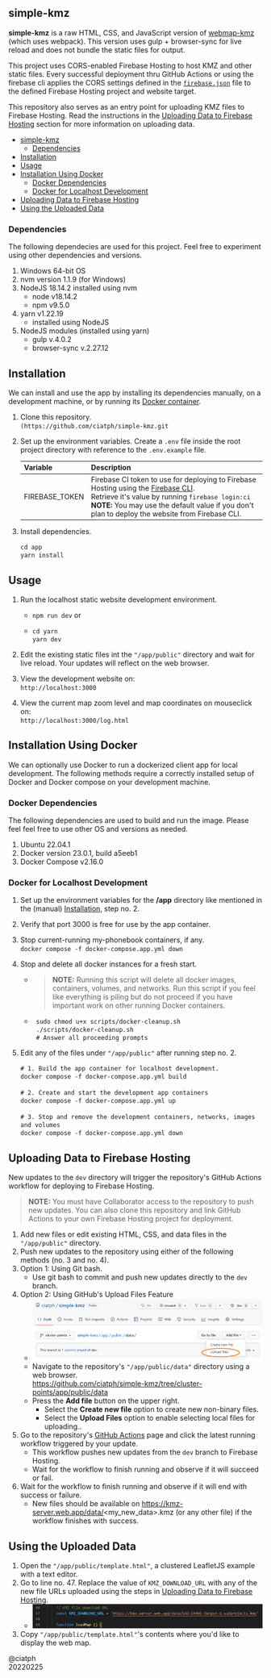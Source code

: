 ## simple-kmz

**simple-kmz** is a raw HTML, CSS, and JavaScript version of [webmap-kmz](https://github.com/ciatph/webmap-kmz) (which uses webpack). This version uses gulp + browser-sync for live reload and does not bundle the static files for output.

This project uses CORS-enabled Firebase Hosting to host KMZ and other static files. Every successful deployment thru GitHub Actions or using the firebase cli applies the CORS settings defined in the [`firebase.json`](/firebase.json) file to the defined Firebase Hosting project and website target.

This repository also serves as an entry point for uploading KMZ files to Firebase Hosting. Read the instructions in the [Uploading Data to Firebase Hosting](#uploading-data-to-firebase-hosting) section for more information on uploading data.

- [simple-kmz](#simple-kmz)
  - [Dependencies](#dependencies)
- [Installation](#installation)
- [Usage](#usage)
- [Installation Using Docker](#installation-using-docker)
  - [Docker Dependencies](#docker-dependencies)
  - [Docker for Localhost Development](#docker-for-localhost-development)
- [Uploading Data to Firebase Hosting](#uploading-data-to-firebase-hosting)
- [Using the Uploaded Data](#using-the-uploaded-data)

### Dependencies

The following dependecies are used for this project. Feel free to experiment using other dependencies and versions.

1. Windows 64-bit OS
2. nvm version 1.1.9 (for Windows)
3. NodeJS 18.14.2 installed using nvm
   - node v18.14.2
   - npm v9.5.0
4. yarn v1.22.19
   - installed using NodeJS
5. NodeJS modules (installed using yarn)
   - gulp v.4.0.2
   - browser-sync v.2.27.12

## Installation

We can install and use the app by installing its dependencies manually, on a development machine, or by running its [Docker container](#installation-using-docker).

1. Clone this repository.<br>
`(https://github.com/ciatph/simple-kmz.git`

2. Set up the environment variables. Create a `.env` file inside the root project directory with reference to the `.env.example` file.

   | Variable       | Description                                                                                                                                                                                                                                                                             |
   | -------------- | --------------------------------------------------------------------------------------------------------------------------------------------------------------------------------------------------------------------------------------------------------------------------------------- |
   | FIREBASE_TOKEN | Firebase CI token to use for deploying to Firebase Hosting using the [Firebase CLI](https://firebase.google.com/docs/cli).<br>Retrieve it's value by running `firebase login:ci`<br> **NOTE:** You may use the default value if you don't plan to deploy the website from Firebase CLI. |

3. Install dependencies.<br>
   ```
   cd app
   yarn install
   ```

## Usage

1. Run the localhost static website development environment.<br>
   - `npm run dev` or
   - ```
     cd yarn
     yarn dev
     ```

2. Edit the existing static files int the `"/app/public"` directory and wait for live reload. Your updates will reflect on the web browser.

3. View the development website on:<br>
`http://localhost:3000`

4. View the current map zoom level and map coordinates on mouseclick on:<br>
`http://localhost:3000/log.html`

## Installation Using Docker

We can optionally use Docker to run a dockerized client app for local development. The following methods require a correctly installed setup of Docker and Docker compose on your development machine.

### Docker Dependencies

The following dependencies are used to build and run the image. Please feel feel free to use other OS and versions as needed.

1. Ubuntu 22.04.1
2. Docker version 23.0.1, build a5eeb1
3. Docker Compose v2.16.0

### Docker for Localhost Development

1. Set up the environment variables for the **/app** directory like mentioned in the (manual) [Installation](#installation), step no. 2.

2. Verify that port 3000 is free for use by the app container.

3. Stop current-running my-phonebook containers, if any.<br>
`docker compose -f docker-compose.app.yml down`

4. Stop and delete all docker instances for a fresh start.<br>
   - > **NOTE:** Running this script will delete all docker images, containers, volumes, and networks. Run this script if you feel like everything is piling but do not proceed if you have important work on other running Docker containers.
   - ```
      sudo chmod u+x scripts/docker-cleanup.sh
      ./scripts/docker-cleanup.sh
      # Answer all proceeding prompts
      ```

5. Edit any of the files under `"/app/public"` after running step no. 2.
   ```
   # 1. Build the app container for localhost development.
   docker compose -f docker-compose.app.yml build

   # 2. Create and start the development app containers
   docker compose -f docker-compose.app.yml up

   # 3. Stop and remove the development containers, networks, images and volumes
   docker compose -f docker-compose.app.yml down
   ```

## Uploading Data to Firebase Hosting

New updates to the `dev` directory will trigger the repository's GitHub Actions workflow for deploying to Firebase Hosting.

> **NOTE:** You must have Collaborator access to the repository to push new updates. You can also clone this repository and link GitHub Actions to your own Firebase Hosting project for deployment.

1. Add new files or edit existing HTML, CSS, and data files in the `"/app/public"` directory.<br>
2. Push new updates to the repository using either of the following methods (no. 3 and no. 4).
3. Option 1: Using Git bash.
   - Use git bash to commit and push new updates directly to the `dev` branch.
4. Option 2: Using GitHub's Upload Files Feature
   - ![upload-files](/app/public/assets/images/add-file.png)
   - Navigate to the repository's `"/app/public/data"` directory using a web browser.<br>
https://github.com/ciatph/simple-kmz/tree/cluster-points/app/public/data
   - Press the **Add file** button on the upper right.
      - Select the **Create new file** option to create new non-binary files.
      - Select the **Upload Files** option to enable selecting local files for uploading..
5. Go to the repository's [GitHub Actions](https://github.com/ciatph/simple-kmz/actions) page and click the latest running workflow triggered by your update.
   - This workflow pushes new updates from the `dev` branch to Firebase Hosting.
   - Wait for the workflow to finish running and observe if it will succeed or fail.
6. Wait for the workflow to finish running and observe if it will end with success or failure.
   - New files should be available on https://kmz-server.web.app/data/<my_new_data>.kmz (or any other file) if the workflow finishes with success.

## Using the Uploaded Data

1. Open the `"/app/public/template.html"`, a clustered LeafletJS example with a text editor.
2. Go to line no. 47. Replace the value of `KMZ_DOWNLOAD_URL` with any of the new file URLs uploaded using the steps in [Uploading Data to Firebase Hosting](#uploading-data-to-firebase-hosting).
   - ![line47](/app/public/assets/images/line47.PNG)
3. Copy `"/app/public/template.html"`'s contents where you'd like to display the web map.

@ciatph<br>
20220225
